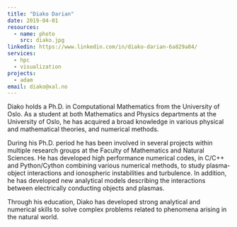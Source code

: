 ```yaml
---
title: "Diako Darian"
date: 2019-04-01
resources:
  - name: photo
    src: diako.jpg
linkedin: https://www.linkedin.com/in/diako-darian-6a829a84/    
services:
  - hpc
  - visualization
projects:
  - adam
email: diako@xal.no
---
```


Diako holds a Ph.D. in Computational Mathematics from the University of Oslo. As
a student at both Mathematics and Physics departments at the University of Oslo, 
he has acquired a broad knowledge in various physical and mathematical theories, 
and numerical methods. 

<!--more-->

During his Ph.D. period he has been involved in several projects within
multiple research groups at the Faculty of Mathematics and Natural Sciences. He
has developed high performance numerical codes, in C/C++ and Python/Cython
combining various numerical methods, to study plasma-object interactions and
ionospheric instabilities and turbulence. In addition, he has developed new
analytical models describing the interactions between electrically conducting
objects and plasmas.

Through his education, Diako has developed strong analytical and numerical skills 
to solve complex problems related to phenomena arising in the natural world.

